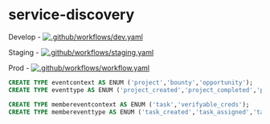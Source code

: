 # service-discovery

Develop - [![.github/workflows/dev.yaml](https://github.com/Samudai/service-discovery/actions/workflows/dev.yaml/badge.svg?branch=develop)](https://github.com/Samudai/service-discovery/actions/workflows/dev.yaml)

Staging - [![.github/workflows/staging.yaml](https://github.com/Samudai/service-discovery/actions/workflows/staging.yaml/badge.svg?branch=staging)](https://github.com/Samudai/service-discovery/actions/workflows/staging.yaml)

Prod - [![.github/workflows/workflow.yaml](https://github.com/Samudai/service-discovery/actions/workflows/workflow.yaml/badge.svg)](https://github.com/Samudai/service-discovery/actions/workflows/workflow.yaml)

```sql
CREATE TYPE eventcontext AS ENUM ('project','bounty','opportunity');
CREATE TYPE eventtype AS ENUM ('project_created','project_completed','project_deleted');

CREATE TYPE membereventcontext AS ENUM ('task','verifyable_creds');
CREATE TYPE membereventtype AS ENUM ('task_created','task_assigned','task_unassigned', 'task_completed', 'task_deleted', 'verifyable_creds_created', 'verifyable_creds_updated');
```
